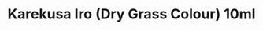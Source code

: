 ---
layout: product
title: "Karekusa Iro (Dry Grass Colour) 10ml"
price: "330" 
desc: "Nitro 10mL"
img_path: "/assets/img/RC334.webp"
brand: "AK "
available: true
special_offer: false
new: false
soon: false
cat: "020000"
subcat: "020200"
subsubcat: "020201"
sifra: "RC334"
popular: false
spec: false
---